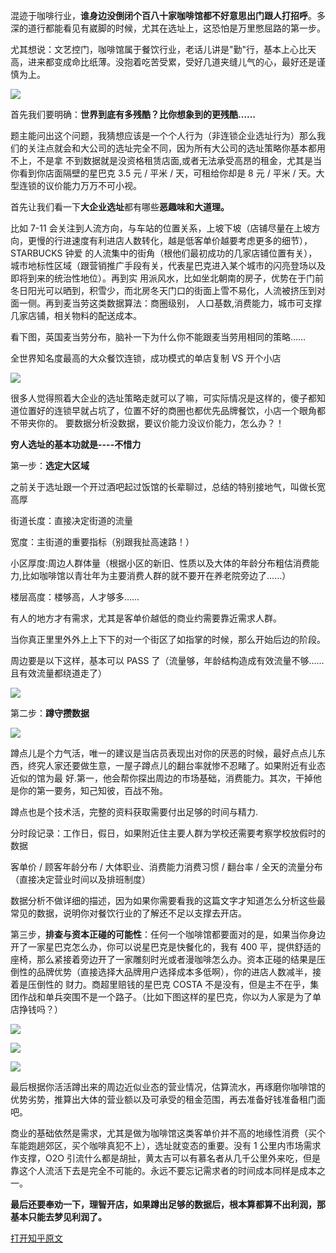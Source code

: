 <!--
    author: 阚欧礼，
    head: none
    date: Sun Aug 28 22:01:51 2016
    title: 咖啡馆的选址要考虑哪些方面?
    tags: GitBlog
    category: zhihu
    status: publish
    summary:混迹于咖啡行业，**谁身边没倒闭个百八十家咖啡馆都不好意思出门跟人打招呼**。多深的道行都能看见有崴脚的时候，尤其在选址上，这恐怕是万里憋屈路的第一步。尤其想说：文艺控门，咖啡馆属于餐饮行业，老话儿讲是"勤"行，基本上心比天高，进来...
-->


混迹于咖啡行业，**谁身边没倒闭个百八十家咖啡馆都不好意思出门跟人打招呼**。多深的道行都能看见有崴脚的时候，尤其在选址上，这恐怕是万里憋屈路的第一步。

尤其想说：文艺控门，咖啡馆属于餐饮行业，老话儿讲是"勤"行，基本上心比天高，进来都变成命比纸薄。没抱着吃苦受累，受好几道夹缝儿气的心，最好还是谨慎为上。

![](img/8733832/0.jpg)

首先我们要明确：**世界到底有多残酷？比你想象到的更残酷……**

题主能问出这个问题，我猜想应该是一个个人行为（非连锁企业选址行为）那么我们的关注点就会和大公司的选址完全不同，因为所有大公司的选址策略你基本都用不上，不是拿
不到数据就是没资格租赁店面,或者无法承受高昂的租金，尤其是当你看到你店面隔壁的星巴克 3.5 元 / 平米 / 天，可租给你却是 8 元 / 平米 /
天。大型连锁的议价能力万万不可小视。

首先让我们看一下**大企业选址**都有哪些**恶趣味和大道理。**

比如 7-11
会关注到人流方向，与车站的位置关系，上坡下坡（店铺尽量在上坡方向，更慢的行进速度有利进店人数转化，越是低客单价越要考虑更多的细节），STARBUCKS 钟爱
的人流集中的街角（根他们最初成功的几家店铺位置有关），城市地标性区域（跟营销推广手段有关，代表星巴克进入某个城市的闪亮登场以及即将到来的统治性地位）。再到实
用派风水，比如坐北朝南的房子，优势在于门前冬日阳光可以晒到，积雪少，而北房冬天门口的街面上雪不易化，人流被挤压到对面一侧。再到麦当劳这类数据算法：商圈级别，
人口基数,消费能力，城市可支撑几家店铺，相关物料的配送成本。

看下图，英国麦当劳分布，脑补一下为什么你不能跟麦当劳用相同的策略……

全世界知名度最高的大众餐饮连锁，成功模式的单店复制 VS 开个小店

![](img/8733832/1.jpg)

很多人觉得照着大企业的选址策略走就可以了嘛，可实际情况是这样的，傻子都知道位置好的连锁早就占坑了，位置不好的商圈也都优先品牌餐饮，小店一个眼角都不带夹你的。
要数据分析没数据，要议价能力没议价能力，怎么办？！

**穷人选址的基本功就是----不惜力**

第一步：**选定大区域**

之前关于选址跟一个开过酒吧起过饭馆的长辈聊过，总结的特别接地气，叫做长宽高厚

街道长度：直接决定街道的流量

宽度：主街道的重要指标（别跟我扯高速路！）

小区厚度:周边人群体量（根据小区的新旧、性质以及大体的年龄分布粗估消费能力,比如咖啡馆以青壮年为主要消费人群的就不要开在养老院旁边了……）

楼层高度：楼够高，人才够多……

有人的地方才有需求，尤其是客单价越低的商业约需要靠近需求人群。

当你真正里里外外上上下下的对一个街区了如指掌的时候，那么开始后边的阶段。

周边要是以下这样，基本可以 PASS 了（流量够，年龄结构造成有效流量不够……且有效流量都绕道走了）

![](img/8733832/2.jpg)

第二步：**蹲守攒数据**

![](img/8733832/3.jpg)

蹲点儿是个力气活，唯一的建议是当店员表现出对你的厌恶的时候，最好点点儿东西，终究人家还要做生意，一屋子蹲点儿的翻台率就惨不忍睹了。如果附近有业态近似的馆为最
好.第一，他会帮你探出周边的市场基础，消费能力。其次，干掉他是你的第一要务，知己知彼，百战不殆。

蹲点也是个技术活，完整的资料获取需要付出足够的时间与精力.

分时段记录：工作日，假日，如果附近住主要人群为学校还需要考察学校放假时的数据

客单价 / 顾客年龄分布 / 大体职业、消费能力消费习惯 / 翻台率 / 全天的流量分布（直接决定营业时间以及排班制度）

数据分析不做详细的描述，因为如果你需要看我的这篇文字才知道怎么分析这些最常见的数据，说明你对餐饮行业的了解还不足以支撑去开店。

第三步，**排查与资本正碰的可能性**：任何一个咖啡馆都要面对的是，如果当你身边开了一家星巴克怎么办，你可以说星巴克是快餐化的，我有 400 平，提供舒适的
座椅，那么紧接着旁边开了一家雕刻时光或者漫咖啡怎么办。资本正碰的结果是压倒性的品牌优势（直接选择大品牌用户选择成本多低啊），你的进店人数减半，接着是压倒性的
财力。商超里赔钱的星巴克 COSTA 不是没有，但是主不在乎，集团作战和单兵突围不是一个路子。（比如下图这样的星巴克，你以为人家是为了单店挣钱吗？）

![](img/8733832/4.jpg)

![](img/8733832/5.jpg)

![](img/8733832/6.jpg)

最后根据你活活蹲出来的周边近似业态的营业情况，估算流水，再琢磨你咖啡馆的优势劣势，推算出大体的营业额以及可承受的租金范围，再去准备好钱准备租门面吧。

商业的基础依然是需求，尤其是做为咖啡馆这类客单价并不高的地缘性消费（买个车能跑趟郊区，买个咖啡真犯不上），选址就变态的重要。没有 1
公里内市场需求作支撑，O2O
引流什么都是胡扯，黄太吉可以有慕名者从几千公里外来吃，但是靠这个人流活下去是完全不可能的。永远不要忘记需求者的时间成本同样是成本之一。

**最后还要奉劝一下，理智开店，如果蹲出足够的数据后，根本算都算不出利润，那基本只能去梦见利润了。**


[打开知乎原文](http://daily.zhihu.com/story/8733832)